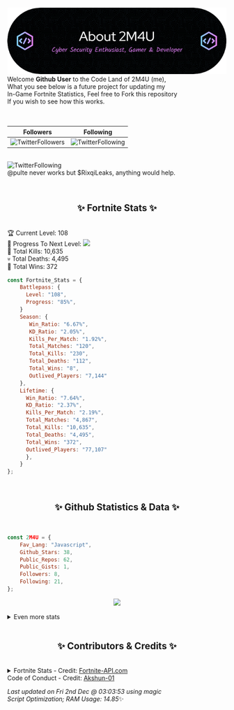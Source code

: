 
  ![Header](./src/github-banner.png)
  <br>
  Welcome **Github User** to the Code Land of 2M4U (me),<br>
  What you see below is a future project for updating my<br>
  In-Game Fortnite Statistics, Feel free to Fork this repository<br>
  If you wish to see how this works.
  <br><br>
  <br>
  
  | Followers  | Following |
  | ---------- |:---------:|
  | ![TwitterFollowers](https://img.shields.io/badge/Twitter%20Followers-76-blue)  | ![TwitterFollowing](https://img.shields.io/badge/Twitter%20Following-238-blue)  |


  <br>![TwitterFollowing](https://img.shields.io/badge/Latest%20Tweet--blue)<br>
  @pulte never works but $RixqiLeaks, anything would help.
   
  <br><h2 align="center"> ✨ Fortnite Stats ✨</h2><br>
  🏆 Current Level: 108<br>
  🎉 Progress To Next Level: ![](https://geps.dev/progress/85)<br>
  🎯 Total Kills: 10,635<br>
  💀 Total Deaths: 4,495<br>
  👑 Total Wins: 372<br>

```js
const Fortnite_Stats = {
    Battlepass: {
      Level: "108",
      Progress: "85%",    
    }
    Season: { 
       Win_Ratio: "6.67%",
       KD_Ratio: "2.05%",
       Kills_Per_Match: "1.92%",
       Total_Matches: "120",
       Total_Kills: "230",
       Total_Deaths: "112",
       Total_Wins: "8",
       Outlived_Players: "7,144"
    },
    Lifetime: {
      Win_Ratio: "7.64%",
      KD_Ratio: "2.37%",
      Kills_Per_Match: "2.19%",
      Total_Matches: "4,867",
      Total_Kills: "10,635",
      Total_Deaths: "4,495",
      Total_Wins: "372",
      Outlived_Players: "77,107"
      },
    }
}; 
```


<br><h2 align="center"> ✨ Github Statistics & Data ✨</h2><br>

```js
const 2M4U = {
    Fav_Lang: "Javascript",
    Github_Stars: 38,
    Public_Repos: 62,
    Public_Gists: 1,
    Followers: 8,
    Following: 21,
}; 
```

<p align="center">
<img src="https://github-readme-streak-stats.herokuapp.com/?user=2M4U&theme=tokyonight">
</p>
<details>
  <summary>
      Even more stats
  </summary>
  <p align="center">
    <img src="https://github-profile-trophy.vercel.app/?username=2M4U&theme=dracula">
    <img src="https://github-readme-stats.vercel.app/api?username=2M4U&theme=tokyonight&count_private=true&show_icons=true&include_all_commits=true">
  </p>
</details>
<br><h2 align="center"> ✨ Contributors & Credits ✨</h2><br>
<details>
  <summary>
      Fortnite Stats - Credit: <a href="https://fortnite-api.com/?utm_source=github.com/2M4U/2M4U">Fortnite-API.com</a><br>
      Code of Conduct - Credit: <a href="https://github.com/Akshun-01">Akshun-01</a>
  </summary>
</details>

<!-- Last updated on Fri Dec 02 2022 03:03:53 GMT+0000 (Coordinated Universal Time) ;-;-->
<i>Last updated on  Fri 2nd Dec @ 03:03:53 using magic<br>
Script Optimization; RAM Usage: 14.85</i>✨